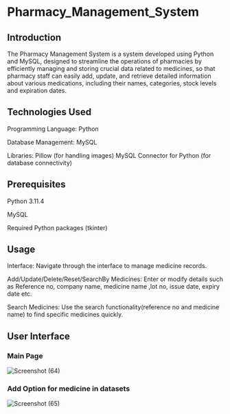 # Pharmacy_Management_System
## Introduction
The Pharmacy Management System is a system developed using Python and MySQL, designed to streamline the operations of pharmacies by efficiently managing and storing crucial data related to medicines, so that pharmacy staff can easily add, update, and retrieve detailed information about various medications, including their names, categories, stock levels and expiration dates.
## Technologies Used
Programming Language: Python

Database Management: MySQL

Libraries:
Pillow (for handling images)
MySQL Connector for Python (for database connectivity)
## Prerequisites
Python 3.11.4

MySQL

Required Python packages (tkinter)
## Usage
Interface: Navigate through the interface to manage medicine records.

Add/Update/Delete/Reset/SearchBy Medicines: Enter or modify details such as Reference no, company name, medicine name ,lot no, issue date, expiry date etc.

Search Medicines: Use the search functionality(reference no and medicine name) to find specific medicines quickly.

## User Interface
  ### Main Page
 ![Screenshot (64)](https://github.com/user-attachments/assets/633ac087-d967-48ac-b885-a16bb9459516)
 ### Add Option for medicine in datasets
 ![Screenshot (65)](https://github.com/user-attachments/assets/69912653-af99-46cf-a9ae-b71742f4f4e0)

  

